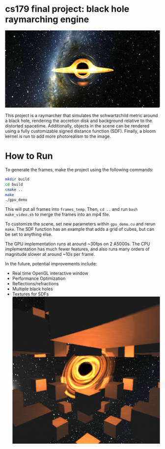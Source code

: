# cs179 final project: black hole raymarching engine

![asdaf](image.png)

This project is a raymarcher that simulates the schwartzchild metric around a black hole, rendering the accretion disk and background relative to the distorted spacetime. Additionally, objects in the scene can be rendered using a fully customizable signed distance function (SDF). Finally, a bloom kernel is run to add more photorealism to the image.  

# How to Run

To generate the frames, make the project using the following commands:
```sh
mkdir build
cd build
cmake ..
make
./gpu_demo
```
This will put all frames into `frames_temp`. Then, `cd ..` and run `bash make_video.sh` to merge the frames into an mp4 file. 

To customize the scene, set new parameters within `gpu_demo.cu` and rerun `make`. The SDF function has an example that adds a grid of cubes, but can be set to anything else. 

The GPU implementation runs at around ~30fps on 2 A5000s. The CPU implementation has much fewer features, and also runs many orders of magnitude slower at around ~10s per frame. 

In the future, potential improvements include:
- Real time OpenGL interactive window
- Performance Optimization
- Reflections/refractions
- Multiple black holes
- Textures for SDFs
![asdf](image_cubes.png)
